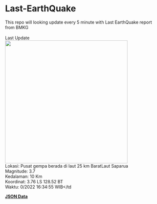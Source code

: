 # Last-EarthQuake
This repo will looking update every 5 minute with Last EarthQuake report from BMKG
<br>
<br>
Last Update
<br>
<img src="https://ews.bmkg.go.id/TEWS/data/20221018163455.mmi.jpg" width="400"/>
<br>
Lokasi: Pusat gempa berada di laut 25 km BaratLaut Saparua <br>
Magnitude: 3.7 <br>
Kedalaman: 10 Km <br>
Koordinat: 3.76 LS 128.52 BT <br>
Waktu: 0/2022 16:34:55 WIB</td <br>

<a href="./data/data.json">**JSON Data**</a>
